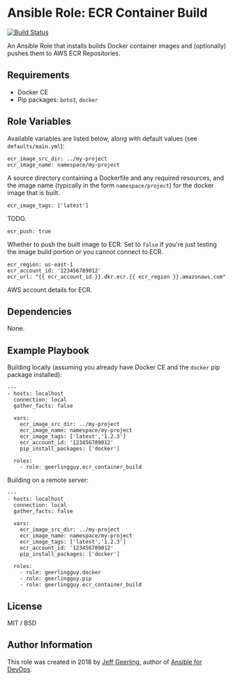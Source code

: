 # Ansible Role: ECR Container Build

[![Build Status](https://travis-ci.org/geerlingguy/ansible-role-ecr_container_build.svg?branch=master)](https://travis-ci.org/geerlingguy/ansible-role-ecr_container_build)

An Ansible Role that installs builds Docker container images and (optionally) pushes them to AWS ECR Repositories.

## Requirements

  - Docker CE
  - Pip packages: `boto3`, `docker`

## Role Variables

Available variables are listed below, along with default values (see `defaults/main.yml`):

    ecr_image_src_dir: ../my-project
    ecr_image_name: namespace/my-project

A source directory containing a Dockerfile and any required resources, and the image name (typically in the form `namespace/project`) for the docker image that is built.

    ecr_image_tags: ['latest']

TODO.

    ecr_push: true

Whether to push the built image to ECR. Set to `false` if you're just testing the image build portion or you cannot connect to ECR.

    ecr_region: us-east-1
    ecr_account_id: '123456789012'
    ecr_url: "{{ ecr_account_id }}.dkr.ecr.{{ ecr_region }}.amazonaws.com"

AWS account details for ECR.

## Dependencies

None.

## Example Playbook

Building locally (assuming you already have Docker CE and the `docker` pip package installed):

    ---
    - hosts: localhost
      connection: local
      gather_facts: false
    
      vars:
        ecr_image_src_dir: ../my-project
        ecr_image_name: namespace/my-project
        ecr_image_tags: ['latest','1.2.3']
        ecr_account_id: '123456789012'
        pip_install_packages: ['docker']
    
      roles:
        - role: geerlingguy.ecr_container_build

Building on a remote server:

    ---
    - hosts: localhost
      connection: local
      gather_facts: false
    
      vars:
        ecr_image_src_dir: ../my-project
        ecr_image_name: namespace/my-project
        ecr_image_tags: ['latest','1.2.3']
        ecr_account_id: '123456789012'
        pip_install_packages: ['docker']
    
      roles:
        - role: geerlingguy.docker
        - role: geerlingguy.pip
        - role: geerlingguy.ecr_container_build

## License

MIT / BSD

## Author Information

This role was created in 2018 by [Jeff Geerling](https://www.jeffgeerling.com/), author of [Ansible for DevOps](https://www.ansiblefordevops.com/).
